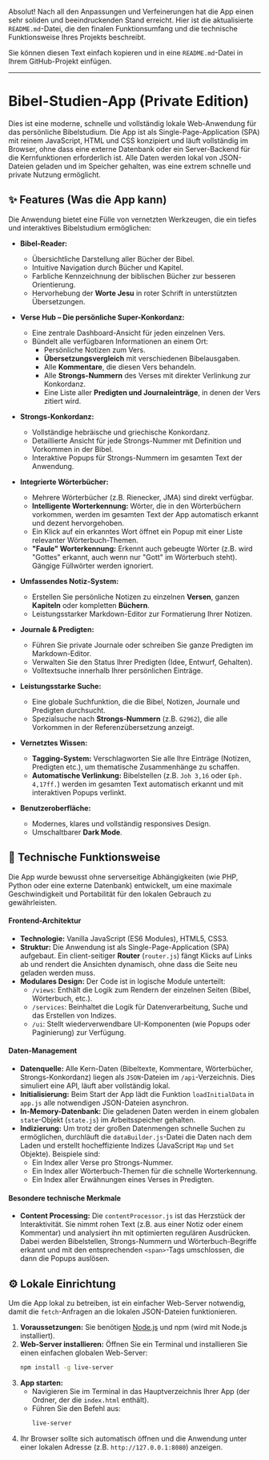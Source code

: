 Absolut\! Nach all den Anpassungen und Verfeinerungen hat die App einen sehr soliden und beeindruckenden Stand erreicht. Hier ist die aktualisierte `README.md`-Datei, die den finalen Funktionsumfang und die technische Funktionsweise Ihres Projekts beschreibt.

Sie können diesen Text einfach kopieren und in eine `README.md`-Datei in Ihrem GitHub-Projekt einfügen.

-----

# Bibel-Studien-App (Private Edition)

Dies ist eine moderne, schnelle und vollständig lokale Web-Anwendung für das persönliche Bibelstudium. Die App ist als Single-Page-Application (SPA) mit reinem JavaScript, HTML und CSS konzipiert und läuft vollständig im Browser, ohne dass eine externe Datenbank oder ein Server-Backend für die Kernfunktionen erforderlich ist. Alle Daten werden lokal von JSON-Dateien geladen und im Speicher gehalten, was eine extrem schnelle und private Nutzung ermöglicht.

## ✨ Features (Was die App kann)

Die Anwendung bietet eine Fülle von vernetzten Werkzeugen, die ein tiefes und interaktives Bibelstudium ermöglichen:

  * **Bibel-Reader:**

      * Übersichtliche Darstellung aller Bücher der Bibel.
      * Intuitive Navigation durch Bücher und Kapitel.
      * Farbliche Kennzeichnung der biblischen Bücher zur besseren Orientierung.
      * Hervorhebung der **Worte Jesu** in roter Schrift in unterstützten Übersetzungen.

  * **Verse Hub – Die persönliche Super-Konkordanz:**

      * Eine zentrale Dashboard-Ansicht für jeden einzelnen Vers.
      * Bündelt alle verfügbaren Informationen an einem Ort:
          * Persönliche Notizen zum Vers.
          * **Übersetzungsvergleich** mit verschiedenen Bibelausgaben.
          * Alle **Kommentare**, die diesen Vers behandeln.
          * Alle **Strongs-Nummern** des Verses mit direkter Verlinkung zur Konkordanz.
          * Eine Liste aller **Predigten und Journaleinträge**, in denen der Vers zitiert wird.

  * **Strongs-Konkordanz:**

      * Vollständige hebräische und griechische Konkordanz.
      * Detaillierte Ansicht für jede Strongs-Nummer mit Definition und Vorkommen in der Bibel.
      * Interaktive Popups für Strongs-Nummern im gesamten Text der Anwendung.

  * **Integrierte Wörterbücher:**

      * Mehrere Wörterbücher (z.B. Rienecker, JMA) sind direkt verfügbar.
      * **Intelligente Worterkennung:** Wörter, die in den Wörterbüchern vorkommen, werden im gesamten Text der App automatisch erkannt und dezent hervorgehoben.
      * Ein Klick auf ein erkanntes Wort öffnet ein Popup mit einer Liste relevanter Wörterbuch-Themen.
      * **"Faule" Worterkennung:** Erkennt auch gebeugte Wörter (z.B. wird "Gottes" erkannt, auch wenn nur "Gott" im Wörterbuch steht). Gängige Füllwörter werden ignoriert.

  * **Umfassendes Notiz-System:**

      * Erstellen Sie persönliche Notizen zu einzelnen **Versen**, ganzen **Kapiteln** oder kompletten **Büchern**.
      * Leistungsstarker Markdown-Editor zur Formatierung Ihrer Notizen.

  * **Journale & Predigten:**

      * Führen Sie private Journale oder schreiben Sie ganze Predigten im Markdown-Editor.
      * Verwalten Sie den Status Ihrer Predigten (Idee, Entwurf, Gehalten).
      * Volltextsuche innerhalb Ihrer persönlichen Einträge.

  * **Leistungsstarke Suche:**

      * Eine globale Suchfunktion, die die Bibel, Notizen, Journale und Predigten durchsucht.
      * Spezialsuche nach **Strongs-Nummern** (z.B. `G2962`), die alle Vorkommen in der Referenzübersetzung anzeigt.

  * **Vernetztes Wissen:**

      * **Tagging-System:** Verschlagworten Sie alle Ihre Einträge (Notizen, Predigten etc.), um thematische Zusammenhänge zu schaffen.
      * **Automatische Verlinkung:** Bibelstellen (z.B. `Joh 3,16` oder `Eph. 4,17ff.`) werden im gesamten Text automatisch erkannt und mit interaktiven Popups verlinkt.

  * **Benutzeroberfläche:**

      * Modernes, klares und vollständig responsives Design.
      * Umschaltbarer **Dark Mode**.

## 🚀 Technische Funktionsweise

Die App wurde bewusst ohne serverseitige Abhängigkeiten (wie PHP, Python oder eine externe Datenbank) entwickelt, um eine maximale Geschwindigkeit und Portabilität für den lokalen Gebrauch zu gewährleisten.

#### Frontend-Architektur

  * **Technologie:** Vanilla JavaScript (ES6 Modules), HTML5, CSS3.
  * **Struktur:** Die Anwendung ist als Single-Page-Application (SPA) aufgebaut. Ein client-seitiger **Router** (`router.js`) fängt Klicks auf Links ab und rendert die Ansichten dynamisch, ohne dass die Seite neu geladen werden muss.
  * **Modulares Design:** Der Code ist in logische Module unterteilt:
      * `/views`: Enthält die Logik zum Rendern der einzelnen Seiten (Bibel, Wörterbuch, etc.).
      * `/services`: Beinhaltet die Logik für Datenverarbeitung, Suche und das Erstellen von Indizes.
      * `/ui`: Stellt wiederverwendbare UI-Komponenten (wie Popups oder Paginierung) zur Verfügung.

#### Daten-Management

  * **Datenquelle:** Alle Kern-Daten (Bibeltexte, Kommentare, Wörterbücher, Strongs-Konkordanz) liegen als `JSON`-Dateien im `/api`-Verzeichnis. Dies simuliert eine API, läuft aber vollständig lokal.
  * **Initialisierung:** Beim Start der App lädt die Funktion `loadInitialData` in `app.js` alle notwendigen JSON-Dateien asynchron.
  * **In-Memory-Datenbank:** Die geladenen Daten werden in einem globalen `state`-Objekt (`state.js`) im Arbeitsspeicher gehalten.
  * **Indizierung:** Um trotz der großen Datenmengen schnelle Suchen zu ermöglichen, durchläuft die `dataBuilder.js`-Datei die Daten nach dem Laden und erstellt hocheffiziente Indizes (JavaScript `Map` und `Set` Objekte). Beispiele sind:
      * Ein Index aller Verse pro Strongs-Nummer.
      * Ein Index aller Wörterbuch-Themen für die schnelle Worterkennung.
      * Ein Index aller Erwähnungen eines Verses in Predigten.

#### Besondere technische Merkmale

  * **Content Processing:** Die `contentProcessor.js` ist das Herzstück der Interaktivität. Sie nimmt rohen Text (z.B. aus einer Notiz oder einem Kommentar) und analysiert ihn mit optimierten regulären Ausdrücken. Dabei werden Bibelstellen, Strongs-Nummern und Wörterbuch-Begriffe erkannt und mit den entsprechenden `<span>`-Tags umschlossen, die dann die Popups auslösen.

## ⚙️ Lokale Einrichtung

Um die App lokal zu betreiben, ist ein einfacher Web-Server notwendig, damit die `fetch`-Anfragen an die lokalen JSON-Dateien funktionieren.

1.  **Voraussetzungen:** Sie benötigen [Node.js](https://nodejs.org/) und npm (wird mit Node.js installiert).
2.  **Web-Server installieren:** Öffnen Sie ein Terminal und installieren Sie einen einfachen globalen Web-Server:
    ```bash
    npm install -g live-server
    ```
3.  **App starten:**
      * Navigieren Sie im Terminal in das Hauptverzeichnis Ihrer App (der Ordner, der die `index.html` enthält).
      * Führen Sie den Befehl aus:
        ```bash
        live-server
        ```
4.  Ihr Browser sollte sich automatisch öffnen und die Anwendung unter einer lokalen Adresse (z.B. `http://127.0.0.1:8080`) anzeigen.

